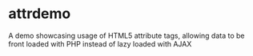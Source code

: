 attrdemo
========

A demo showcasing usage of HTML5 attribute tags, allowing data to be front loaded with PHP instead of lazy loaded with AJAX
